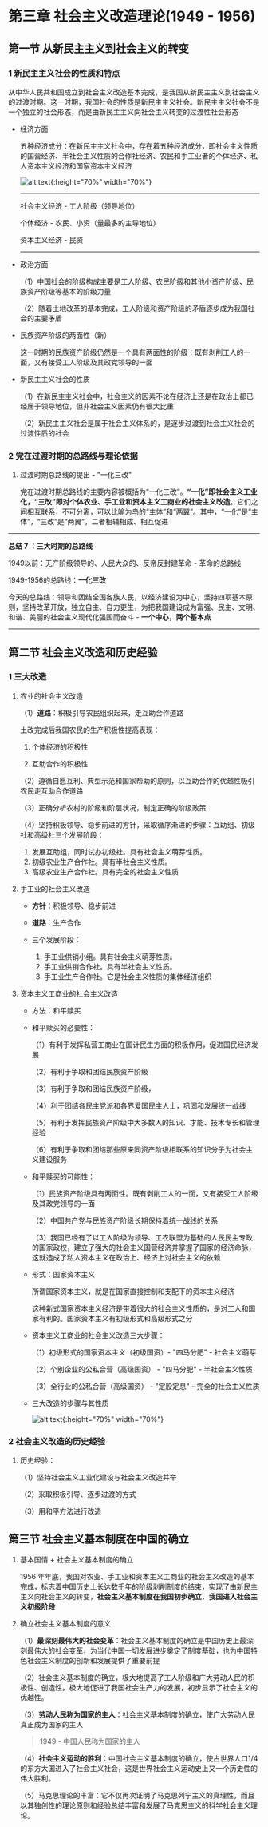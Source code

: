 # 第三章 社会主义改造理论(1949 - 1956)

## 第一节 从新民主主义到社会主义的转变

### 1 新民主主义社会的性质和特点

从中华人民共和国成立到社会主义改造基本完成，是我国从新民主主义到社会主义的过渡时期。这一时期，我国社会的性质是新民主主义社会。新民主主义社会不是一个独立的社会形态，而是由新民主主义向社会主义转变的过渡性社会形态

- 经济方面

    五种经济成分：在新民主主义社会中，存在着五种经济成分，即社会主义性质的国营经济、半社会主义性质的合作社经济、农民和手工业者的个体经济、私人资本主义经济和国家资本主义经济

    ![alt text](image-4.png){:height="70%" width="70%"}

    ---

    社会主义经济 - 工人阶级（领导地位）

    个体经济 - 农民、小资（量最多的主导地位）

    资本主义经济 - 民资

    ---

- 政治方面

    （1）中国社会的阶级构成主要是工人阶级、农民阶级和其他小资产阶级、民族资产阶级等基本的阶级力量

    （2）随着土地改革的基本完成，工人阶级和资产阶级的矛盾逐步成为我国社会的主要矛盾

- 民族资产阶级的两面性（新）

    这一时期的民族资产阶级仍然是一个具有两面性的阶级：既有剥削工人的一面，又有接受工人阶级及其政党领导的一面

- 新民主主义社会的性质

    （1）在新民主主义社会中，社会主义的因素不论在经济上还是在政治上都已经居于领导地位，但非社会主义因素仍有很大比重

    （2）新民主主义社会是属于社会主义体系的，是逐步过渡到社会主义社会的过渡性质的社会

### 2 党在过渡时期的总路线与理论依据

1. 过渡时期总路线的提出 - "一化三改"

    党在过渡时期总路线的主要内容被概括为“一化三改”。**“一化”即社会主义工业化，“三改”即对个体农业、手工业和资本主义工商业的社会主义改造**。它们之间相互联系，不可分离，可以比喻为鸟的“主体”和“两翼”。其中，“一化”是“主体”，“三改”是“两翼”，二者相辅相成、相互促进

---

**总结 7 ：三大时期的总路线**

1949以前：无产阶级领导的、人民大众的、反帝反封建革命 - 革命的总路线

1949-1956的总路线：**一化三改**

今天的总路线：领导和团结全国各族人民，以经济建设为中心，坚持四项基本原则，坚持改革开放，独立自主、自力更生，为把我国建设成为富强、民主、文明、和谐、美丽的社会主义现代化强国而奋斗 - **一个中心，两个基本点**

---

## 第二节 社会主义改造和历史经验

### 1 三大改造

1. 农业的社会主义改造

    （1）**道路**：积极引导农民组织起来，走互助合作道路

    土改完成后我国农民的生产积极性提高表现：

    1. 个体经济的积极性

    2. 互助合作的积极性

    （2）遵循自愿互利、典型示范和国家帮助的原则，以互助合作的优越性吸引农民走互助合作道路

    （3）正确分析农村的阶级和阶层状况，制定正确的阶级政策

    （4）坚持积极领导、稳步前进的方针，采取循序渐进的步骤：互助组、初级社和高级社三个发展阶段：

    1. 发展互助组，同时试办初级社。具有社会主义萌芽性质。
    2. 初级农业生产合作社。具有半社会主义性质。
    3. 高级农业生产合作社。具有完全的社会主义性质

2. 手工业的社会主义改造

    - **方针**：积极领导、稳步前进

    - **道路**：生产合作

    - 三个发展阶段：

        1. 手工业供销小组。具有社会主义萌芽性质。
        2. 手工业供销合作社。具有半社会主义性质。
        3. 手工业生产合作社。它是社会主义性质的集体经济组织

3. 资本主义工商业的社会主义改造

    - 方法：和平赎买

    - 和平赎买的必要性：

        （1）有利于发挥私营工商业在国计民生方面的积极作用，促进国民经济发展

        （2）有利于争取和团结民族资产阶级

        （3）有利于争取和团结民族资产阶级，

        （4）利于团结各民主党派和各界爱国民主人士，巩固和发展统一战线

        （5）有利于发挥民族资产阶级中大多数人的知识、才能、技术专长和管理经验

        （6）有利于争取和团结那些原来同资产阶级相联系的知识分子为社会主义建设服务

    - 和平赎买的可能性：

        （1）民族资产阶级具有两面性。既有剥削工人的一面，又有接受工人阶级及其政党领导的一面

        （2）中国共产党与民族资产阶级长期保持着统一战线的关系

        （3）我国已经有了以工人阶级为领导、工农联盟为基础的人民民主专政的国家政权，建立了强大的社会主义国营经济并掌握了国家的经济命脉，这就造成了私人资本主义在政治上、经济上对社会主义的依赖

    - 形式：国家资本主义

        所谓国家资本主义，就是在国家直接控制和支配下的资本主义经济

        这种新式国家资本主义经济是带着很大的社会主义性质的，是对工人和国家有利的。国家资本主义有初级形式和高级形式之分

    - 资本主义工商业的社会主义改造三大步骤：

        （1）初级形式的国家资本主义（初级国资）- "四马分肥" - 社会主义萌芽

        （2）个别企业的公私合营（高级国资） - "四马分肥" - 半社会主义性质

        （3）全行业的公私合营（高级国资） - "定股定息" - 完全的社会主义性质

    - 三大改造的步骤与其性质

        ![alt text](image-5.png){:height="70%" width="70%"}

### 2 社会主义改造的历史经验

1. 历史经验：

    （1）坚持社会主义工业化建设与社会主义改造并举

    （2）采取积极引导、逐步过渡的方式

    （3）用和平方法进行改造

## 第三节 社会主义基本制度在中国的确立

1. 基本国情 + 社会主义基本制度的确立

    1956 年年底，我国对农业、手工业和资本主义工商业的社会主义改造的基本完成，标志着中国历史上长达数千年的阶级剥削制度的结束，实现了由新民主主义向社会主义的转变，**社会主义基本制度在我国初步确立**，**我国进入社会主义初级阶段**

2. 确立社会主义基本制度的意义

    （1）**最深刻最伟大的社会变革**：社会主义基本制度的确立是中国历史上最深刻最伟大的社会变革，为当代中国一切发展进步奠定了制度基础，也为中国特色社会主义制度的创新和发展提供了重要前提

    （2）社会主义基本制度的确立，极大地提高了工人阶级和广大劳动人民的积极性、创造性，极大地促进了我国社会生产力的发展，初步显示了社会主义的优越性。

    （3）**劳动人民称为国家的主人**：社会主义基本制度的确立，使广大劳动人民真正成为国家的主人

    > 1949 - 中国人民称为国家的主人

    （4）**社会主义运动的胜利**：中国社会主义基本制度的确立，使占世界人口1/4的东方大国进入了社会主义社会，这是世界社会主义运动史上又一个历史性的伟大胜利。

    （5）马克思理论的丰富：它不仅再次证明了马克思列宁主义的真理性，而且以其独创性的理论原则和经验总结丰富和发展了马克思主义的科学社会主义理论。